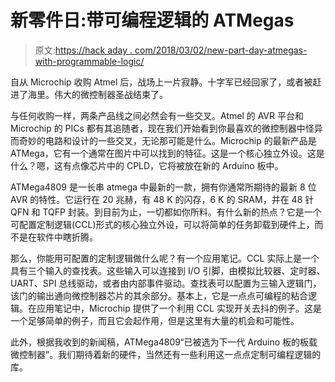 # 新零件日:带可编程逻辑的 ATMegas

> 原文:[https://hack aday . com/2018/03/02/new-part-day-atmegas-with-programmable-logic/](https://hackaday.com/2018/03/02/new-part-day-atmegas-with-programmable-logic/)

自从 Microchip 收购 Atmel 后，战场上一片寂静。十字军已经回家了，或者被赶进了海里。伟大的微控制器圣战结束了。

与任何收购一样，两条产品线之间必然会有一些交叉。Atmel 的 AVR 平台和 Microchip 的 PICs 都有其追随者，现在我们开始看到你最喜欢的微控制器中怪异而奇妙的电路和设计的一些交叉，无论那可能是什么。Microchip 的最新产品是 ATMega，它有一个通常在图片中可以找到的特征。这是一个核心独立外设。这是什么？嗯，这有点像芯片中的 CPLD，它将被放在新的 Arduino 板中。

ATMega4809 是一长串 atmega 中最新的一款，拥有你通常所期待的最新 8 位 AVR 的特性。它运行在 20 兆赫，有 48 K 的闪存，6 K 的 SRAM，并在 48 针 QFN 和 TQFP 封装。到目前为止，一切都如你所料。有什么新的热点？它是一个可配置定制逻辑(CCL)形式的核心独立外设，可以将简单的任务卸载到硬件上，而不是在软件中瞎折腾。

那么，你能用可配置的定制逻辑做什么呢？有一个应用笔记。CCL 实际上是一个具有三个输入的查找表。这些输入可以连接到 I/O 引脚，由模拟比较器、定时器、UART、SPI 总线驱动，或者由内部事件驱动。查找表可以配置为三输入逻辑门，该门的输出通向微控制器芯片的其余部分。基本上，它是一点点可编程的粘合逻辑。在应用笔记中，Microchip 提供了一个利用 CCL 实现开关去抖的例子。这是一个足够简单的例子，而且它会起作用，但是这里有大量的机会和可能性。

此外，根据我收到的新闻稿，ATMega4809“已被选为下一代 Arduino 板的板载微控制器”。我们期待着新的硬件，当然还有一些利用这一点点定制可编程逻辑的库。